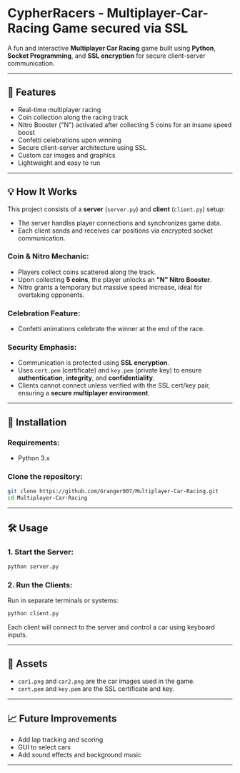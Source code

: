 # CypherRacers - Multiplayer-Car-Racing Game secured via SSL

A fun and interactive **Multiplayer Car Racing** game built using **Python**, **Socket Programming**, and **SSL encryption** for secure client-server communication.

---

## 🚀 Features

* Real-time multiplayer racing
* Coin collection along the racing track
* Nitro Booster ("N") activated after collecting 5 coins for an insane speed boost
* Confetti celebrations upon winning
* Secure client-server architecture using SSL
* Custom car images and graphics
* Lightweight and easy to run

---

## 💡 How It Works

This project consists of a **server** (`server.py`) and **client** (`client.py`) setup:

* The server handles player connections and synchronizes game data.
* Each client sends and receives car positions via encrypted socket communication.

### Coin & Nitro Mechanic:

* Players collect coins scattered along the track.
* Upon collecting **5 coins**, the player unlocks an **"N" Nitro Booster**.
* Nitro grants a temporary but massive speed increase, ideal for overtaking opponents.

### Celebration Feature:

* Confetti animations celebrate the winner at the end of the race.

### Security Emphasis:

* Communication is protected using **SSL encryption**.
* Uses `cert.pem` (certificate) and `key.pem` (private key) to ensure **authentication**, **integrity**, and **confidentiality**.
* Clients cannot connect unless verified with the SSL cert/key pair, ensuring a **secure multiplayer environment**.

---

## 🔧 Installation

### Requirements:

* Python 3.x

### Clone the repository:

```bash
git clone https://github.com/Granger007/Multiplayer-Car-Racing.git
cd Multiplayer-Car-Racing
```

---

## 🛠️ Usage

### 1. Start the Server:

```bash
python server.py
```

### 2. Run the Clients:

Run in separate terminals or systems:

```bash
python client.py
```

Each client will connect to the server and control a car using keyboard inputs.

---

## 🌟 Assets

* `car1.png` and `car2.png` are the car images used in the game.
* `cert.pem` and `key.pem` are the SSL certificate and key.

---

## 📈 Future Improvements

* Add lap tracking and scoring
* GUI to select cars
* Add sound effects and background music
---


